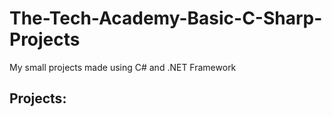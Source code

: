# The-Tech-Academy-Basic-C-Sharp-Projects

My small projects made using C# and .NET Framework

## Projects:
